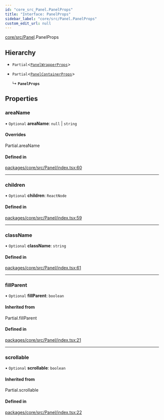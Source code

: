 ```yaml
---
id: "core_src_Panel.PanelProps"
title: "Interface: PanelProps"
sidebar_label: "core/src/Panel.PanelProps"
custom_edit_url: null
---
```


[core/src/Panel](../modules/core_src_Panel.md).PanelProps

## Hierarchy

- `Partial`<[`PanelWrapperProps`](core_src_Panel.PanelWrapperProps.md)\>

- `Partial`<[`PanelContainerProps`](core_src_Panel.PanelContainerProps.md)\>

  ↳ **`PanelProps`**

## Properties

### areaName

• `Optional` **areaName**: ``null`` \| `string`

#### Overrides

Partial.areaName

#### Defined in

[packages/core/src/Panel/index.tsx:60](https://github.com/rozzzly/overcast-ui/blob/23b69a1/packages/core/src/Panel/index.tsx#L60)

___

### children

• `Optional` **children**: `ReactNode`

#### Defined in

[packages/core/src/Panel/index.tsx:59](https://github.com/rozzzly/overcast-ui/blob/23b69a1/packages/core/src/Panel/index.tsx#L59)

___

### className

• `Optional` **className**: `string`

#### Defined in

[packages/core/src/Panel/index.tsx:61](https://github.com/rozzzly/overcast-ui/blob/23b69a1/packages/core/src/Panel/index.tsx#L61)

___

### fillParent

• `Optional` **fillParent**: `boolean`

#### Inherited from

Partial.fillParent

#### Defined in

[packages/core/src/Panel/index.tsx:21](https://github.com/rozzzly/overcast-ui/blob/23b69a1/packages/core/src/Panel/index.tsx#L21)

___

### scrollable

• `Optional` **scrollable**: `boolean`

#### Inherited from

Partial.scrollable

#### Defined in

[packages/core/src/Panel/index.tsx:22](https://github.com/rozzzly/overcast-ui/blob/23b69a1/packages/core/src/Panel/index.tsx#L22)
